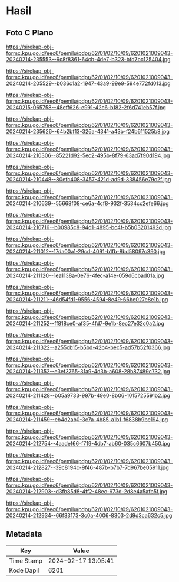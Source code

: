 # Hasil

## Foto C Plano

https://sirekap-obj-formc.kpu.go.id/eec6/pemilu/pdpr/62/01/02/10/09/6201021009043-20240214-235553--9c8f8361-64cb-4de7-b323-bfd7bc125404.jpg

https://sirekap-obj-formc.kpu.go.id/eec6/pemilu/pdpr/62/01/02/10/09/6201021009043-20240214-205529--b036c1a2-1947-43a9-99e9-594e772fd013.jpg

https://sirekap-obj-formc.kpu.go.id/eec6/pemilu/pdpr/62/01/02/10/09/6201021009043-20240215-065758--48eff626-e991-42c6-b182-2f6d741eb57f.jpg

https://sirekap-obj-formc.kpu.go.id/eec6/pemilu/pdpr/62/01/02/10/09/6201021009043-20240214-235626--64b2bf13-326a-4341-a43b-f24b611525b8.jpg

https://sirekap-obj-formc.kpu.go.id/eec6/pemilu/pdpr/62/01/02/10/09/6201021009043-20240214-210306--85221d92-5ec2-495b-8f79-63ad7f90d194.jpg

https://sirekap-obj-formc.kpu.go.id/eec6/pemilu/pdpr/62/01/02/10/09/6201021009043-20240214-210448--80efc408-3457-421d-ad9d-338456e79c2f.jpg

https://sirekap-obj-formc.kpu.go.id/eec6/pemilu/pdpr/62/01/02/10/09/6201021009043-20240214-210639--55668f08-ce6a-4cf8-932f-3534cc2efe66.jpg

https://sirekap-obj-formc.kpu.go.id/eec6/pemilu/pdpr/62/01/02/10/09/6201021009043-20240214-210716--b00985c8-94d1-4895-bc4f-b5b03201492d.jpg

https://sirekap-obj-formc.kpu.go.id/eec6/pemilu/pdpr/62/01/02/10/09/6201021009043-20240214-211012--17da00a1-29cd-4091-b1fb-8bd58097c390.jpg

https://sirekap-obj-formc.kpu.go.id/eec6/pemilu/pdpr/62/01/02/10/09/6201021009043-20240214-211120--1ea1138a-0e76-4fec-a14e-059d6cbad01a.jpg

https://sirekap-obj-formc.kpu.go.id/eec6/pemilu/pdpr/62/01/02/10/09/6201021009043-20240214-211211--46d54fd1-9556-4594-8e49-66be027e8e1b.jpg

https://sirekap-obj-formc.kpu.go.id/eec6/pemilu/pdpr/62/01/02/10/09/6201021009043-20240214-211252--ff818ce0-af35-4fd7-9e1b-8ec27e32c0a2.jpg

https://sirekap-obj-formc.kpu.go.id/eec6/pemilu/pdpr/62/01/02/10/09/6201021009043-20240214-211322--a255cb15-b5bd-42b4-bec5-ad57b52f0366.jpg

https://sirekap-obj-formc.kpu.go.id/eec6/pemilu/pdpr/62/01/02/10/09/6201021009043-20240214-211352--e3ef3765-31a9-4d3b-a608-28b87489c732.jpg

https://sirekap-obj-formc.kpu.go.id/eec6/pemilu/pdpr/62/01/02/10/09/6201021009043-20240214-211428--b05a9733-997b-49e0-8b06-1015725591b2.jpg

https://sirekap-obj-formc.kpu.go.id/eec6/pemilu/pdpr/62/01/02/10/09/6201021009043-20240214-211459--eb4d2ab0-3c7a-4b85-a1b1-f6838b9be194.jpg

https://sirekap-obj-formc.kpu.go.id/eec6/pemilu/pdpr/62/01/02/10/09/6201021009043-20240214-212754--4aadef66-f719-4db7-ab60-035c6607b450.jpg

https://sirekap-obj-formc.kpu.go.id/eec6/pemilu/pdpr/62/01/02/10/09/6201021009043-20240214-212827--39c8194c-9f46-487b-b7b7-7d967be05911.jpg

https://sirekap-obj-formc.kpu.go.id/eec6/pemilu/pdpr/62/01/02/10/09/6201021009043-20240214-212903--d3fb85d8-4ff2-48ec-973d-2d8e4a5afb5f.jpg

https://sirekap-obj-formc.kpu.go.id/eec6/pemilu/pdpr/62/01/02/10/09/6201021009043-20240214-212934--66f33173-3c0a-4006-8303-2d9d3ca632c5.jpg


## Metadata

| Key        | Value               |
| ---------- | ------------------- |
| Time Stamp | 2024-02-17 13:05:41 |
| Kode Dapil | 6201                |



